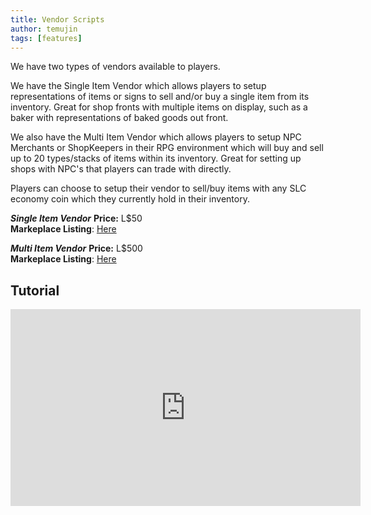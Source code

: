 ```yaml
---
title: Vendor Scripts
author: temujin
tags: [features]
---
```

We have two types of vendors available to players. 

We have the Single Item Vendor which allows players to setup representations of items or signs to sell and/or buy a single item from its inventory. Great for shop fronts with multiple items on display, such as a baker with representations of baked goods out front.

We also have the Multi Item Vendor which allows players to setup NPC Merchants or ShopKeepers in their RPG environment which will buy and sell up to 20 types/stacks of items within its inventory. Great for setting up shops with NPC's that players can trade with directly.

Players can choose to setup their vendor to sell/buy items with any SLC economy coin which they currently hold in their inventory.

**_Single Item Vendor_**
**Price:** L$50<br>
**Markeplace Listing**: [Here](https://marketplace.secondlife.com/p/SLC-Essentials-Single-Item-Vendor/19610794)<br>

**_Multi Item Vendor_**
**Price:** L$500<br>
**Markeplace Listing**: [Here](https://marketplace.secondlife.com/p/SLC-Essentials-Multi-Item-Vendor/23071350)<br>

## Tutorial
<iframe width="560" height="315" src="https://www.youtube.com/embed/KgJQpQ8yX_4" frameborder="0" allow="accelerometer; autoplay; encrypted-media; gyroscope; picture-in-picture" allowfullscreen></iframe>
